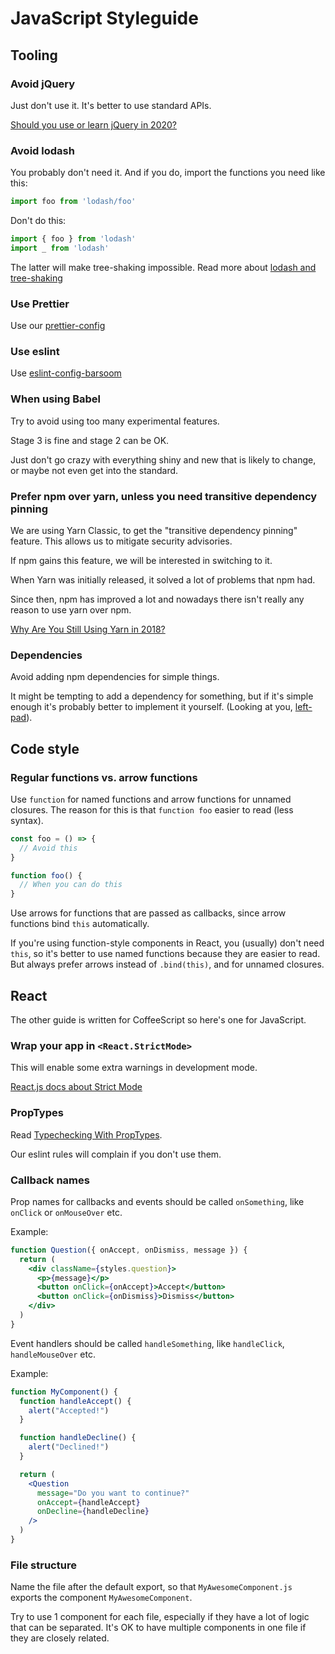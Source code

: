 # JavaScript Styleguide

## Tooling

### Avoid jQuery

Just don't use it. It's better to use standard APIs.

[Should you use or learn jQuery in 2020?](https://flaviocopes.com/jquery/)

### Avoid lodash

You probably don't need it. And if you do, import the functions you need like this:

``` javascript
import foo from 'lodash/foo'
```

Don't do this:

``` javascript
import { foo } from 'lodash'
import _ from 'lodash'
```

The latter will make tree-shaking impossible.
Read more about [lodash and tree-shaking](https://www.azavea.com/blog/2019/03/07/lessons-on-tree-shaking-lodash/)

### Use Prettier

Use our [prettier-config](https://github.com/barsoom/prettier-config)

### Use eslint

Use [eslint-config-barsoom](https://github.com/barsoom/eslint-config-barsoom)

### When using Babel

Try to avoid using too many experimental features.

Stage 3 is fine and stage 2 can be OK.

Just don't go crazy with everything shiny and new that is likely to change, or maybe not even get into the standard.

### Prefer npm over yarn, unless you need transitive dependency pinning

We are using Yarn Classic, to get the "transitive dependency pinning" feature. This allows us to mitigate security advisories.

If npm gains this feature, we will be interested in switching to it.

When Yarn was initially released, it solved a lot of problems that npm had.

Since then, npm has improved a lot and nowadays there isn't really any reason to use yarn over npm.

[Why Are You Still Using Yarn in 2018?](https://iamturns.com/yarn-vs-npm-2018/)

### Dependencies

Avoid adding npm dependencies for simple things.

It might be tempting to add a dependency for something, but if it's simple enough it's probably better to implement it yourself. (Looking at you, [left-pad](https://qz.com/646467/how-one-programmer-broke-the-internet-by-deleting-a-tiny-piece-of-code/)).

## Code style

### Regular functions vs. arrow functions

Use `function` for named functions and arrow functions for unnamed closures.
The reason for this is that `function foo` easier to read (less syntax).

``` javascript
const foo = () => {
  // Avoid this
}

function foo() {
  // When you can do this
}
```

Use arrows for functions that are passed as callbacks, since arrow functions bind `this` automatically.

If you're using function-style components in React, you (usually) don't need `this`, so it's better to use named functions because they are easier to read. But always prefer arrows instead of `.bind(this)`, and for unnamed closures.

## React

The other guide is written for CoffeeScript so here's one for JavaScript.

### Wrap your app in `<React.StrictMode>`

This will enable some extra warnings in development mode.

[React.js docs about Strict Mode](https://reactjs.org/docs/strict-mode.html)

### PropTypes

Read [Typechecking With PropTypes](https://reactjs.org/docs/typechecking-with-proptypes.html).

Our eslint rules will complain if you don't use them.

### Callback names

Prop names for callbacks and events should be called `onSomething`, like `onClick` or `onMouseOver` etc.

Example:

``` jsx
function Question({ onAccept, onDismiss, message }) {
  return (
    <div className={styles.question}>
      <p>{message}</p>
      <button onClick={onAccept}>Accept</button>
      <button onClick={onDismiss}>Dismiss</button>
    </div>
  )
}
```

Event handlers should be called `handleSomething`, like `handleClick`, `handleMouseOver` etc.

Example:

``` jsx
function MyComponent() {
  function handleAccept() {
    alert("Accepted!")
  }

  function handleDecline() {
    alert("Declined!")
  }

  return (
    <Question
      message="Do you want to continue?"
      onAccept={handleAccept}
      onDecline={handleDecline}
    />
  )
}
```

### File structure

Name the file after the default export, so that `MyAwesomeComponent.js` exports the component `MyAwesomeComponent`.

Try to use 1 component for each file, especially if they have a lot of logic that can be separated.
It's OK to have multiple components in one file if they are closely related.
